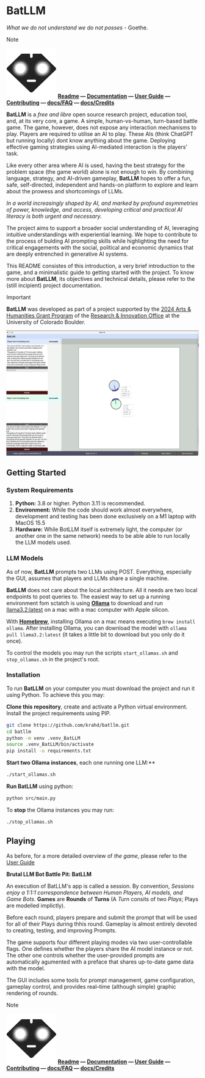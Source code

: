# BatLLM
*What we do not understand we do not posses* - Goethe.

> [!NOTE] 
>  ![BatLLM's logo](./images/logo-small.png) **[Readme](README.md) &mdash; [Documentation](docs/DOCUMENTATION.md)  &mdash; [User Guide](docs/USER_GUIDE.md)  &mdash; [Contributing](docs/CONTRIBUTIN%20c1.md)  &mdash; [docs/FAQ](FAQ.md)  &mdash; [docs/Credits](CREDITS.md)** 



**BatLLM** is a *free and libre* open source research project, education tool, and, at its very core, a game. A simple, human-vs-human, turn-based battle game. The game, however, does not expose any interaction mechanisms to play. Players are required to utilise an AI to play. These AIs (think ChatGPT but running locally) dont know anything about the game. Deploying effective gaming strategies using AI-mediated interaction is the players' task. 

Like every other area where AI is used, having the best strategy for the problem space (the game world) alone is not enough to win. By combining language, strategy, and AI-driven gameplay, **BatLLM** hopes to offer a fun, safe, self-directed, independent and hands-on platform to explore and learn about the prowess and shortcomings of LLMs.

*In a world increasingly shaped by AI, and marked by profound asymmetries of power, knowledge, and access, developing critical and practical AI literacy is both urgent and necessary.*

The project aims to support a broader social understanding of AI, leveraging intuitive understandings with experiential learning. We hope to contribute to the process of bulding AI prompting skills while highlighting the need for critical engagements with the social, political and economic dynamics that are deeply entrenched in generative AI systems.

This README consistes of this introduction, a very brief introduction to the game, and a minimalistic guide to getting started with the project. To know more about **BatLLM**, its objectives and technical details, please refer to the (still incipient) project documentation.

> [!IMPORTANT] 
> **BatLLM** was developed as part of a project supported by the [2024 Arts & Humanities Grant Program](https://www.colorado.edu/researchinnovation/2024/05/03/seventeen-arts-humanities-projects-receive-grants-advance-scholarship-research-and) of the [Research & Innovation Office](https://www.colorado.edu/researchinnovation/) at the University of Colorado Boulder.


![Screenshot of Main Screen](./screenshots/before_starting.png)


## Getting Started

### System Requirements

1. **Python:** 3.8 or higher. Python 3.11 is recommended. 
2. **Environment:** While the code should work almost everywhere, development and testing has been done exclusively on a M1 laptop with MacOS 15.5 
 3. **Hardware:** While BotLLM itself is extremely light, the computer (or another one in the same network) needs to be able able to run locally the LLM models used.

### LLM Models

As of now, **BatLLM** prompts two LLMs using POST. Everything, especially the GUI, assumes that players and LLMs share a single machine.

**BatLLM** does not care about the local architecture. All it needs are two local endpoints to post queries to. The easiest way to set up a running environment fom sctatch is using **[Ollama](https://ollama.com/)** to download and run [llama3.2:latest](https://ollama.com/library/llama3.2) on a mac with a mac computer with Apple silicon.

With **[Homebrew](https://formulae.brew.sh/formula/ollama)**, installing Ollama on a mac means executing `brew install ollama`. After installing Ollama, you can download the model with `ollama pull llama3.2:latest` (it takes a little bit to download but you only do it once).

To control the models you may run the scripts `start_ollamas.sh` and `stop_ollamas.sh` in the project's root. 

### Installation

To run **BatLLM** on your computer you must download the project and run it using Python. To achieve this you may:

**Clone this repository**, create and activate a Python virtual environment. Install the project requirements using PIP.
```bash
git clone https://github.com/krahd/batllm.git
cd batllm
python -m venv .venv_BatLLM
source .venv_BatLLM/bin/activate
pip install -o requirements.txt
```
 
**Start two Ollama instances**, each one running one LLM:**
```bash
./start_ollamas.sh
```

**Run BatLLM** using python:
```bash
python src/main.py
```

To **stop** the Ollama instances you may run:
```bash
./stop_ollamas.sh
```

## Playing

As before, for a more detailed overview of *the game*, please refer to the [User Guide](USER_GUIDE.md)

**Brutal LLM Bot Battle Pit: BatLLM**

An execution of BatLLM's app is called a session. By convention, *Sessions enjoy a 1:1:1 correspondence between Human Players, AI models, and Game Bots*. **Games** are **Rounds** of **Turns** (A *Turn* consits of two *Plays*; Plays are modelled implictly).

Before each round, players prepare and submit the prompt that will be used for all of their Plays during thhis round. Gameplay is almost entirely devoted to creating, testing, and improving Prompts. 

The game supports four different playing modes via two user-controllable flags. One defines whether the players share the AI model instance or not. The other one controls whether the user-provided prompts are automatically agumented with a preface that shares up-to-date game data with the model.

The GUI includes some tools for prompt management, game configuration, gameplay control, and provides real–time (although simple) graphic rendering of rounds. 

> [!NOTE]
>  ![BatLLM's logo](./images/logo-small.png) **[Readme](README.md) &mdash; [Documentation](docs/DOCUMENTATION.md)  &mdash; [User Guide](docs/USER_GUIDE.md)  &mdash; [Contributing](docs/CONTRIBUTIN%20c1.md)  &mdash; [docs/FAQ](FAQ.md)  &mdash; [docs/Credits](CREDITS.md)** 




